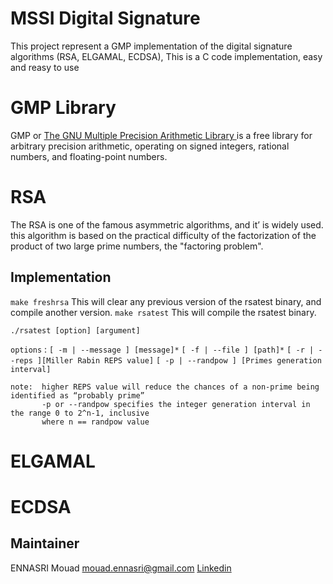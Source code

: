 # MSSI Digital Signature
This project represent a GMP implementation of the digital signature algorithms (RSA, ELGAMAL, ECDSA),
This is a C code implementation, easy and reasy to use
# GMP Library
GMP or [The GNU Multiple Precision Arithmetic Library ](https://gmplib.org/) is a free library for arbitrary precision arithmetic, operating on signed integers, rational numbers, and floating-point numbers. 
# RSA
The RSA is one of the famous asymmetric algorithms, and it’ is widely used. this algorithm is 
based on the practical difficulty of the factorization of the product of two large
prime numbers, the "factoring problem".

## Implementation

`make freshrsa` This will clear any previous version of the rsatest binary, and compile another version.
`make rsatest` This will compile the rsatest binary.

`./rsatest [option] [argument]`

`options` : 
    `[ -m | --message ] [message]*`
    `[ -f | --file ] [path]*`
    `[ -r | --reps ][Miller Rabin REPS value]`
    `[ -p | --randpow ] [Primes generation interval]`
    
    note:  higher REPS value will reduce the chances of a non-prime being identified as “probably prime”
           -p or --randpow specifies the integer generation interval in the range 0 to 2^n-1, inclusive 
           where n == randpow value
           
# ELGAMAL
# ECDSA
Maintainer
----
ENNASRI Mouad mouad.ennasri@gmail.com
[Linkedin](https://www.linkedin.com/in/mouad-ennasri/) 